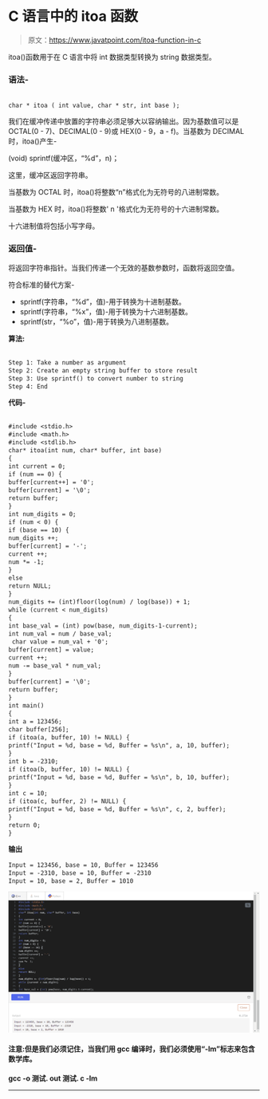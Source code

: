 # C 语言中的 itoa 函数

> 原文：<https://www.javatpoint.com/itoa-function-in-c>

itoa()函数用于在 C 语言中将 int 数据类型转换为 string 数据类型。

### 语法-

```

char * itoa ( int value, char * str, int base );

```

我们在缓冲传递中放置的字符串必须足够大以容纳输出。因为基数值可以是 OCTAL(0 - 7)、DECIMAL(0 - 9)或 HEX(0 - 9，a - f)。当基数为 DECIMAL 时，itoa()产生-

(void) sprintf(缓冲区，“%d”，n)；

这里，缓冲区返回字符串。

当基数为 OCTAL 时，itoa()将整数“n”格式化为无符号的八进制常数。

当基数为 HEX 时，itoa()将整数' n '格式化为无符号的十六进制常数。

十六进制值将包括小写字母。

### 返回值-

将返回字符串指针。当我们传递一个无效的基数参数时，函数将返回空值。

符合标准的替代方案-

*   sprintf(字符串，“%d”，值)-用于转换为十进制基数。
*   sprintf(字符串，“%x”，值)-用于转换为十六进制基数。
*   sprintf(str，“%o”，值)-用于转换为八进制基数。

**算法:**

```

Step 1: Take a number as argument
Step 2: Create an empty string buffer to store result
Step 3: Use sprintf() to convert number to string
Step 4: End

```

**代码-**

```

#include <stdio.h>
#include <math.h>
#include <stdlib.h>
char* itoa(int num, char* buffer, int base) 
{
int current = 0;
if (num == 0) {
buffer[current++] = '0';
buffer[current] = '\0';
return buffer;
}
int num_digits = 0;
if (num < 0) {
if (base == 10) {
num_digits ++;
buffer[current] = '-';
current ++;
num *= -1;
}
else
return NULL;
}
num_digits += (int)floor(log(num) / log(base)) + 1;
while (current < num_digits) 
{
int base_val = (int) pow(base, num_digits-1-current);
int num_val = num / base_val;
 char value = num_val + '0';
buffer[current] = value;
current ++;
num -= base_val * num_val;
}
buffer[current] = '\0';
return buffer;
}
int main() 
{
int a = 123456;
char buffer[256];
if (itoa(a, buffer, 10) != NULL) {
printf("Input = %d, base = %d, Buffer = %s\n", a, 10, buffer);
}
int b = -2310;
if (itoa(b, buffer, 10) != NULL) {
printf("Input = %d, base = %d, Buffer = %s\n", b, 10, buffer);
}
int c = 10;
if (itoa(c, buffer, 2) != NULL) {
printf("Input = %d, base = %d, Buffer = %s\n", c, 2, buffer);
}
return 0;
}

```

**输出**

```
Input = 123456, base = 10, Buffer = 123456
Input = -2310, base = 10, Buffer = -2310 
Input = 10, base = 2, Buffer = 1010

```

![itoa Function in C](img/fe235cf81b1734cffe6666855d586f72.png)

#### 注意:但是我们必须记住，当我们用 gcc 编译时，我们必须使用“-lm”标志来包含数学库。

**gcc -o 测试. out 测试. c -lm**

* * *